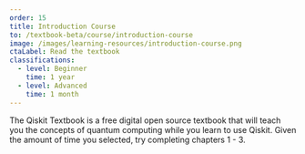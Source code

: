 ```yaml
---
order: 15
title: Introduction Course
to: /textbook-beta/course/introduction-course
image: /images/learning-resources/introduction-course.png
ctaLabel: Read the textbook
classifications:
  - level: Beginner
    time: 1 year
  - level: Advanced
    time: 1 month
---
```

The Qiskit Textbook is a free digital open source textbook that will teach you the concepts of quantum computing while you learn to use Qiskit. Given the amount of time you selected, try completing chapters 1 - 3.
